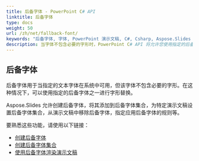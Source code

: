 ```yaml
---
title: 后备字体 - PowerPoint C# API
linktitle: 后备字体
type: docs
weight: 50
url: /zh/net/fallback-font/
keywords: "后备字体, 字体, PowerPoint 演示文稿, C#, Csharp, Aspose.Slides for .NET"
description: 当字体不包含必要的字形时，PowerPoint C# API 将允许您使用指定的后备字体之一进行字形替换。
---
```


## **后备字体**
后备字体用于当指定的文本字体在系统中可用，但该字体不包含必要的字形。在这种情况下，可以使用指定的后备字体之一进行字形替换。

Aspose.Slides 允许创建后备字体，将其添加到后备字体集合，为特定演示文稿设置后备字体集合，从演示文稿中移除后备字体，指定应用后备字体的规则等。

要熟悉这些功能，请使用以下链接：

- [创建后备字体](/slides/zh/net/create-fallback-font)
- [创建后备字体集合](/slides/zh/net/create-fallback-fonts-collection)
- [使用后备字体渲染演示文稿](/slides/zh/net/render-presentation-with-fallback-font)